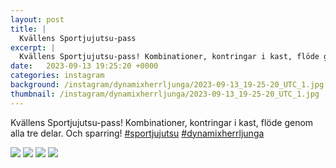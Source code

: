 ```yaml
---
layout: post
title: |
  Kvällens Sportjujutsu-pass
excerpt: |
  Kvällens Sportjujutsu-pass! Kombinationer, kontringar i kast, flöde genom alla tre delar. Och sparring!  
date:   2023-09-13 19:25:20 +0000
categories: instagram
background: /instagram/dynamixherrljunga/2023-09-13_19-25-20_UTC_1.jpg
thumbnail: /instagram/dynamixherrljunga/2023-09-13_19-25-20_UTC_1.jpg
---
```

Kvällens Sportjujutsu-pass! Kombinationer, kontringar i kast, flöde genom alla tre delar. Och sparring! [#sportjujutsu](https://www.instagram.com/explore/tags/sportjujutsu/) [#dynamixherrljunga](https://www.instagram.com/explore/tags/dynamixherrljunga/)



<img src='/www-dynamix-herrljunga/instagram/dynamixherrljunga/2023-09-13_19-25-20_UTC_1.jpg' class='img-fluid' />


<img src='/www-dynamix-herrljunga/instagram/dynamixherrljunga/2023-09-13_19-25-20_UTC_2.jpg' class='img-fluid' />


<img src='/www-dynamix-herrljunga/instagram/dynamixherrljunga/2023-09-13_19-25-20_UTC_3.jpg' class='img-fluid' />


<img src='/www-dynamix-herrljunga/instagram/dynamixherrljunga/2023-09-13_19-25-20_UTC_4.jpg' class='img-fluid' />
